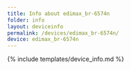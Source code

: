 ```yaml
---
title: Info about edimax_br-6574n
folder: info
layout: deviceinfo
permalink: /devices/edimax_br-6574n/
device: edimax_br-6574n
---
```

{% include templates/device_info.md %}
